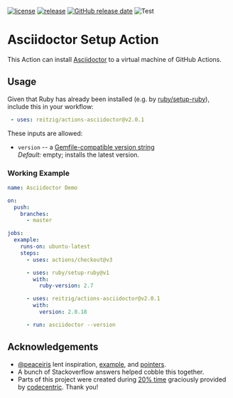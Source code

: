 [![license](https://img.shields.io/github/license/reitzig/actions-asciidoctor.svg)](https://github.com/reitzig/actions-asciidoctor/blob/master/LICENSE)
[![release](https://img.shields.io/github/release/reitzig/actions-asciidoctor.svg)](https://github.com/reitzig/actions-asciidoctor/releases/latest)
[![GitHub release date](https://img.shields.io/github/release-date/reitzig/actions-asciidoctor.svg)](https://github.com/reitzig/actions-asciidoctor/releases)
![Test](https://github.com/reitzig/actions-asciidoctor/workflows/Test/badge.svg?branch=master&event=push)

# Asciidoctor Setup Action

This Action can install
    [Asciidoctor](https://asciidoctor.org/)
to a virtual machine of GitHub Actions. 


## Usage

Given that Ruby has already been installed 
(e.g. by [ruby/setup-ruby](https://github.com/marketplace/actions/setup-ruby-jruby-and-truffleruby)), 
include this in your workflow:

```yml
 - uses: reitzig/actions-asciidoctor@v2.0.1
```

These inputs are allowed:

 - `version` -- a [Gemfile-compatible version string](https://guides.rubygems.org/patterns/#declaring-dependencies)  
   _Default:_ empty; installs the latest version.

### Working Example

```yml
name: Asciidoctor Demo

on:
  push:
    branches:
      - master

jobs:
  example:
    runs-on: ubuntu-latest
    steps:
      - uses: actions/checkout@v3

      - uses: ruby/setup-ruby@v1
        with:
          ruby-version: 2.7

      - uses: reitzig/actions-asciidoctor@v2.0.1
        with:
          version: 2.0.18

      - run: asciidoctor --version
```


## Acknowledgements

 - [@peaceiris](https://github.com/peaceiris) lent inspiration, 
   [example](https://github.com/peaceiris/actions-hugo), and 
   [pointers](https://github.com/reitzig/today-i-learned/pull/1/).
 - A bunch of Stackoverflow answers helped cobble this together.
 - Parts of this project were created during 
     [20% time](https://en.wikipedia.org/wiki/20%25_Project) 
   graciously provided by 
     [codecentric](https://codecentric.de).
   Thank you!
